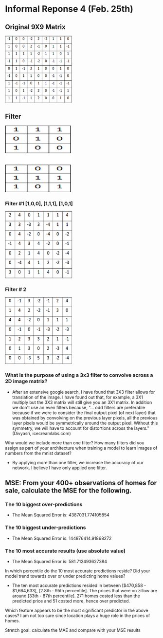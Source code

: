 # Informal Reponse 4 (Feb. 25th) 

## Original 9X9 Matrix
<img src="og.png" width="220" height="220">

## Filter
<img src="filter.png" width="220" height="220">

### Filter #1 [1,0,0], [1,1,1], [1,0,1]
<img src="Filter1.png" width="220" height="220">

### Filter # 2
<img src="filter2.png" width="220" height="220">

### What is the purpose of using a 3x3 filter to convolve across a 2D image matrix?
* After an extensive google search, I have found that 3X3 filter allows for translation of the image. I have found out that, for example, a 3X1 multiply but the 3X3 matrix will still give you an 3X1 matrix. In addition we don't use an even filters because, "... odd filters are preferable because if we were to consider the final output pixel (of next layer) that was obtained by convolving on the previous layer pixels, all the previous layer pixels would be symmetrically around the output pixel. Without this symmetry, we will have to account for distortions across the layers." (Divyasri, icecreamlabs.com) 

Why would we include more than one filter? How many filters did you assign as part of your architecture when training a model to learn images of numbers from the mnist dataset?
* By applying more than one filter, we increase the accuracy of our network. I believe I have only applied one filter. 


## MSE: From your 400+ observations of homes for sale, calculate the MSE for the following.

### The 10 biggest over-predictions
* The Mean Squared Error is:  4387031.774105854

### The 10 biggest under-predictions
* The Mean Squared Error is:  144876414.91868272

### The 10 most accurate results (use absolute value)
* The Mean Squared Error is:  581.712493627384

In which percentile do the 10 most accurate predictions reside? Did your model trend towards over or under predicting home values?
* The ten most accurate predictions resided in between [$470,858 - $1,664,633], [2.8th - 95th percentile]. The prices that were on zillow are around [33th - 87th percentile]. 271 homes costed less than the predicted price and 51 costed more, hence over predicted. 

Which feature appears to be the most significant predictor in the above cases?
I am not too sure since location plays a huge role in the prices of homes. 

Stretch goal: calculate the MAE and compare with your MSE results

 
